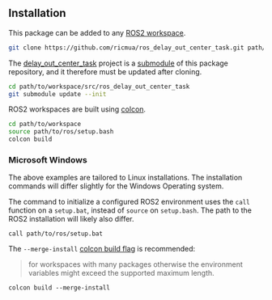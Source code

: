 <!-- License

Copyright 2022 Neuromechatronics Lab, Carnegie Mellon University (a.whit)

Contributors:
  a. whit. (nml@whit.contact)

This Source Code Form is subject to the terms of the Mozilla Public
License, v. 2.0. If a copy of the MPL was not distributed with this
file, You can obtain one at https://mozilla.org/MPL/2.0/.
-->

## Installation

This package can be added to any [ROS2 workspace].

```bash
git clone https://github.com/ricmua/ros_delay_out_center_task.git path/to/workspace/src/
```

The [delay_out_center_task] project is a [submodule] of this package 
repository, and it therefore must be updated after cloning.

```bash
cd path/to/workspace/src/ros_delay_out_center_task
git submodule update --init
```

ROS2 workspaces are built using [colcon].

```bash
cd path/to/workspace
source path/to/ros/setup.bash
colcon build
```

### Microsoft Windows

The above examples are tailored to Linux installations. The installation 
commands will differ slightly for the Windows Operating system.

The command to initialize a configured ROS2 environment uses the `call` 
function on a `setup.bat`, instead of `source` on `setup.bash`. The path to the 
ROS2 installation will likely also differ.

```
call path/to/ros/setup.bat
```

The `--merge-install` [colcon build flag] is recommended:

> for workspaces with many packages otherwise the environment variables might 
  exceed the supported maximum length.

```
colcon build --merge-install
```

<!---------------------------------------------------------------------
   References
---------------------------------------------------------------------->

[ROS2]: https://docs.ros.org/en/humble/index.html

[ROS2 workspace]: https://docs.ros.org/en/humble/Tutorials/Beginner-Client-Libraries/Creating-A-Workspace/Creating-A-Workspace.html

[colcon]: https://docs.ros.org/en/humble/Tutorials/Beginner-Client-Libraries/Colcon-Tutorial.html

[ros2_build_system]: https://docs.ros.org/en/humble/Concepts/About-Build-System.html

[configure_ros2_environment]: https://docs.ros.org/en/humble/Tutorials/Configuring-ROS2-Environment.html

[build_a_ros2_package]: https://docs.ros.org/en/humble/Tutorials/Creating-Your-First-ROS2-Package.html#build-a-package

[delay_out_center_task]: https://github.com/ricmua/delay_out_center_task

[submodule]: https://git-scm.com/book/en/v2/Git-Tools-Submodules

[colcon build flag]: https://colcon.readthedocs.io/en/released/reference/verb/build.html

